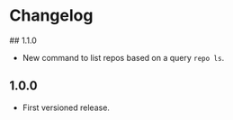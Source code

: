 # Changelog

## 1.1.0

- New command to list repos based on a query `repo ls`.

## 1.0.0

- First versioned release.
